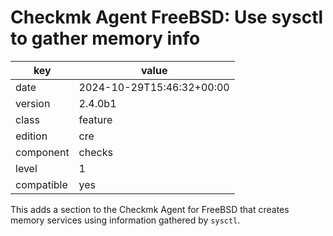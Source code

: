 [//]: # (werk v2)
# Checkmk Agent FreeBSD: Use sysctl to gather memory info

key        | value
---------- | ---
date       | 2024-10-29T15:46:32+00:00
version    | 2.4.0b1
class      | feature
edition    | cre
component  | checks
level      | 1
compatible | yes

This adds a section to the Checkmk Agent for FreeBSD that creates
memory services using information gathered by `sysctl`.

